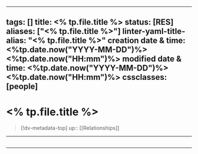 
---
tags: []
title: <% tp.file.title %>
status: [RES]
aliases: ["<% tp.file.title %>"]
linter-yaml-title-alias: "<% tp.file.title %>"
creation date & time: <%tp.date.now("YYYY-MM-DD")%> <%tp.date.now("HH:mm")%>
modified date & time: <%tp.date.now("YYYY-MM-DD")%> <%tp.date.now("HH:mm")%>
cssclasses: [people]
---

# <% tp.file.title %>

> [!dv-metadata-top]
> up:: [[Relationships]]

- - -

## 


- - -